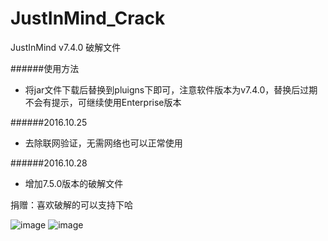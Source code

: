 # JustInMind_Crack
JustInMind v7.4.0 破解文件

######使用方法
* 将jar文件下载后替换到pluigns下即可，注意软件版本为v7.4.0，替换后过期不会有提示，可继续使用Enterprise版本

######2016.10.25 
* 去除联网验证，无需网络也可以正常使用

######2016.10.28
* 增加7.5.0版本的破解文件

捐赠：喜欢破解的可以支持下哈

![image](http://qtfreet.com/zfb.png) ![image](http://qtfreet.com/wx.png)
